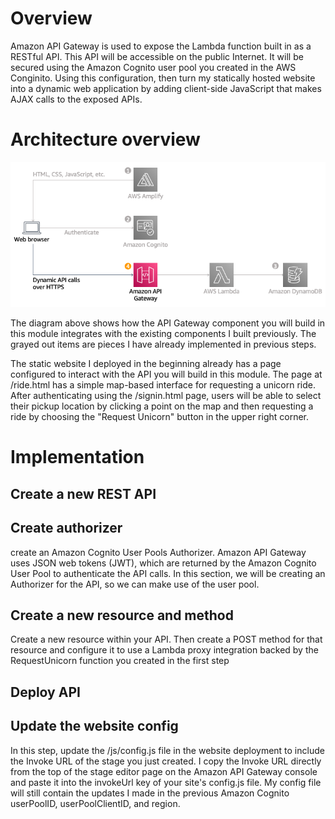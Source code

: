 <h1>Overview</h1>
<p>Amazon API Gateway is used to expose the Lambda function built in as a RESTful API. This API will be accessible on the public Internet. It will be secured using the Amazon Cognito user pool you created in the AWS Conginito. Using this configuration, then turn my statically hosted website into a dynamic web application by adding client-side JavaScript that makes AJAX calls to the exposed APIs.</p>
<h1>Architecture overview</h1>

<p><img alt="Image" title="Deploy a RESTful API" src="Serverless_Web_App_LP_assets_05.d1ecdfaab160d7dc00ddbc9e0245fa34b8d8f26b.png" /></p>

<p>The diagram above shows how the API Gateway component you will build in this module integrates with the existing components I built previously. The grayed out items are pieces I have already implemented in previous steps.

The static website I deployed in the beginning already has a page configured to interact with the API you will build in this module. The page at /ride.html has a simple map-based interface for requesting a unicorn ride. After authenticating using the /signin.html page, users will be able to select their pickup location by clicking a point on the map and then requesting a ride by choosing the "Request Unicorn" button in the upper right corner.
</p>

<h1>Implementation</h1>

<h2>Create a new REST API</h2>

<h2>Create authorizer</h2>
<p>create an Amazon Cognito User Pools Authorizer. Amazon API Gateway uses JSON web tokens (JWT), which are returned by the Amazon Cognito User Pool to authenticate the API calls. In this section, we will be creating an Authorizer for the API, so we can make use of the user pool.</p>

<h2>Create a new resource and method</h2>
<p>Create a new resource within your API. Then create a POST method for that resource and configure it to use a Lambda proxy integration backed by the RequestUnicorn function you created in the first step</p>

<h2>Deploy API</h2>

<h2>Update the website config</h2>
<p>In this step, update the /js/config.js file in the website deployment to include the Invoke URL of the stage you just created. I copy the Invoke URL directly from the top of the stage editor page on the Amazon API Gateway console and paste it into the invokeUrl key of your site's config.js file. My config file will still contain the updates I made in the previous Amazon Cognito userPoolID, userPoolClientID, and region.</p>